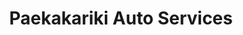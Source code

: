 ---
title: "Paekakariki Auto Services"
url: /paekakariki/paekakariki-auto-services/
shop: car repair
---